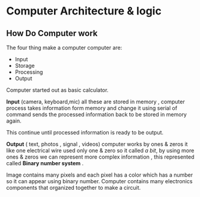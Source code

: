 # Computer Architecture & logic
## How Do Computer work
The four thing make a computer computer are: 
* Input 
* Storage 
* Processing  
* Output 

Computer started out as basic calculator.

**Input** (camera, keyboard,mic) all these are stored in memory , computer process takes information form memory and change it using serial of command  sends the processed information back to be stored in memory again.

This continue until processed information is ready to be output.

**Output** ( text, photos , signal , videos) 
computer works by ones & zeros it like one electrical wire used only one  & zero so it called *a bit*,
by using more ones & zeros we can represent more complex information , this represented called **Binary number system** .

Image contains many pixels and each pixel has a color which has a number so it can appear using binary number.
Computer contains many electronics components that organized together to make a circuit.